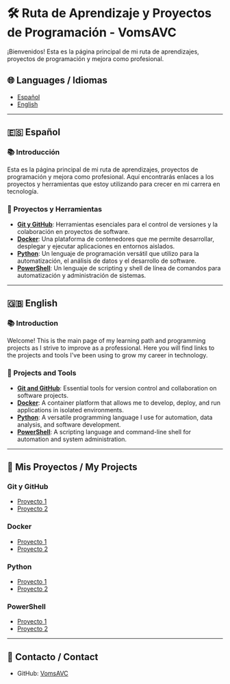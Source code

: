 # 🛠️ Ruta de Aprendizaje y Proyectos de Programación - VomsAVC

¡Bienvenidos! Esta es la página principal de mi ruta de aprendizajes, proyectos de programación y mejora como profesional.

## 🌐 Languages / Idiomas

- [Español](#español)
- [English](#english)

---

## 🇪🇸 Español

### 📚 Introducción

Esta es la página principal de mi ruta de aprendizajes, proyectos de programación y mejora como profesional. Aquí encontrarás enlaces a los proyectos y herramientas que estoy utilizando para crecer en mi carrera en tecnología.

### 🔗 Proyectos y Herramientas

- **[Git y GitHub](#git-y-github)**: Herramientas esenciales para el control de versiones y la colaboración en proyectos de software.
- **[Docker](#docker)**: Una plataforma de contenedores que me permite desarrollar, desplegar y ejecutar aplicaciones en entornos aislados.
- **[Python](#python)**: Un lenguaje de programación versátil que utilizo para la automatización, el análisis de datos y el desarrollo de software.
- **[PowerShell](#powershell)**: Un lenguaje de scripting y shell de línea de comandos para automatización y administración de sistemas.

---

## 🇬🇧 English

### 📚 Introduction

Welcome! This is the main page of my learning path and programming projects as I strive to improve as a professional. Here you will find links to the projects and tools I've been using to grow my career in technology.

### 🔗 Projects and Tools

- **[Git and GitHub](#git-and-github)**: Essential tools for version control and collaboration on software projects.
- **[Docker](#docker)**: A container platform that allows me to develop, deploy, and run applications in isolated environments.
- **[Python](#python)**: A versatile programming language I use for automation, data analysis, and software development.
- **[PowerShell](#powershell)**: A scripting language and command-line shell for automation and system administration.

---

## 📁 Mis Proyectos / My Projects

### Git y GitHub
- [Proyecto 1](https://github.com/VomsAVC/proyecto1)
- [Proyecto 2](https://github.com/VomsAVC/proyecto2)

### Docker
- [Proyecto 1](https://github.com/VomsAVC/proyecto1)
- [Proyecto 2](https://github.com/VomsAVC/proyecto2)

### Python
- [Proyecto 1](https://github.com/VomsAVC/proyecto1)
- [Proyecto 2](https://github.com/VomsAVC/proyecto2)

### PowerShell
- [Proyecto 1](https://github.com/VomsAVC/proyecto1)
- [Proyecto 2](https://github.com/VomsAVC/proyecto2)

---

## 📝 Contacto / Contact

- GitHub: [VomsAVC](https://github.com/VomsAVC)
